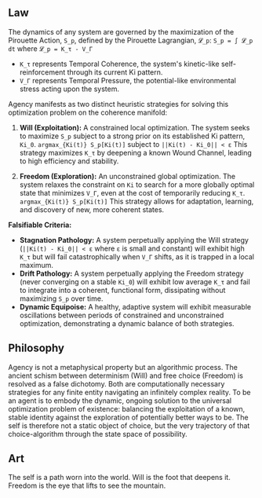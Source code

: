 ## Law
The dynamics of any system are governed by the maximization of the Pirouette Action, `S_p`, defined by the Pirouette Lagrangian, `𝓛_p`:
`S_p = ∫ 𝓛_p dt` where `𝓛_p = K_τ - V_Γ`
- `K_τ` represents Temporal Coherence, the system's kinetic-like self-reinforcement through its current Ki pattern.
- `V_Γ` represents Temporal Pressure, the potential-like environmental stress acting upon the system.

Agency manifests as two distinct heuristic strategies for solving this optimization problem on the coherence manifold:

1.  **Will (Exploitation):** A constrained local optimization. The system seeks to maximize `S_p` subject to a strong prior on its established Ki pattern, `Ki_0`.
    `argmax_{Ki(t)} S_p[Ki(t)]` subject to `||Ki(t) - Ki_0|| < ε`
    This strategy maximizes `K_τ` by deepening a known Wound Channel, leading to high efficiency and stability.

2.  **Freedom (Exploration):** An unconstrained global optimization. The system relaxes the constraint on `Ki` to search for a more globally optimal state that minimizes `V_Γ`, even at the cost of temporarily reducing `K_τ`.
    `argmax_{Ki(t)} S_p[Ki(t)]`
    This strategy allows for adaptation, learning, and discovery of new, more coherent states.

**Falsifiable Criteria:**
- **Stagnation Pathology:** A system perpetually applying the Will strategy (`||Ki(t) - Ki_0|| < ε` where `ε` is small and constant) will exhibit high `K_τ` but will fail catastrophically when `V_Γ` shifts, as it is trapped in a local maximum.
- **Drift Pathology:** A system perpetually applying the Freedom strategy (never converging on a stable `Ki_0`) will exhibit low average `K_τ` and fail to integrate into a coherent, functional form, dissipating without maximizing `S_p` over time.
- **Dynamic Equipoise:** A healthy, adaptive system will exhibit measurable oscillations between periods of constrained and unconstrained optimization, demonstrating a dynamic balance of both strategies.

## Philosophy
Agency is not a metaphysical property but an algorithmic process. The ancient schism between determinism (Will) and free choice (Freedom) is resolved as a false dichotomy. Both are computationally necessary strategies for any finite entity navigating an infinitely complex reality. To be an agent is to embody the dynamic, ongoing solution to the universal optimization problem of existence: balancing the exploitation of a known, stable identity against the exploration of potentially better ways to be. The self is therefore not a static object of choice, but the very trajectory of that choice-algorithm through the state space of possibility.

## Art
The self is a path worn into the world. Will is the foot that deepens it. Freedom is the eye that lifts to see the mountain.